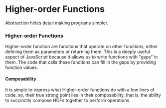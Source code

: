 # Higher-order Functions

Abstraction hides detail making programs simpler.

### Higher-order Functions

Higher-order function are functions that operate on other functions, either defining them as parameters or returning them. This is a deeply useful aspect of JavaScript because it allows us to write functions with "gaps" in them. The code that calls these functions can fill in the gaps by providing function values.

#### Composability

It is simple to express what Higher-order functions do with a few lines of code, so, their true strong point lies in their composability, that is, the ability to succinctly compose HOFs together to perform operations.